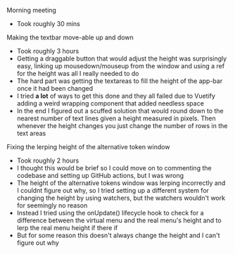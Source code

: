 Morning meeting 
- Took roughly 30 mins

Making the textbar move-able up and down
- Took roughly 3 hours
- Getting a draggable button that would adjust the height was surprisingly easy, linking up mousedown/mouseup from the window and using a ref for the height was all I really needed to do
- The hard part was getting the textareas to fill the height of the app-bar once it had been changed
- I tried **a lot** of ways to get this done and they all failed due to Vuetify adding a weird wrapping component that added needless space
- In the end I figured out a scuffed solution that would round down to the nearest number of text lines given a height measured in pixels. Then whenever the height changes you just change the number of rows in the text areas

Fixing the lerping height of the alternative token window
- Took roughly 2 hours
- I thought this would be brief so I could move on to commenting the codebase and setting up GitHub actions, but I was wrong
- The height of the alternative tokens window was lerping incorrectly and I couldnt figure out why, so I tried setting up a different system for changing the height by using watchers, but the watchers wouldn't work for seemingly no reason
- Instead I tried using the onUpdate() lifecycle hook to check for a difference between the virtual menu and the real menu's height and to lerp the real menu height if there if
- But for some reason this doesn't always change the height and I can't figure out why